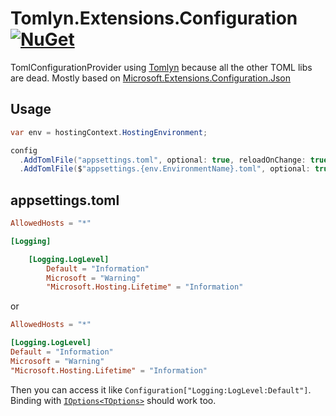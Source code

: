# Tomlyn.Extensions.Configuration [![NuGet](https://img.shields.io/nuget/v/Tomlyn.Extensions.Configuration)](https://www.nuget.org/packages/Tomlyn.Extensions.Configuration/)
TomlConfigurationProvider using [Tomlyn](https://github.com/xoofx/Tomlyn) because all the other TOML libs are dead. Mostly based on [Microsoft.Extensions.Configuration.Json](https://github.com/dotnet/runtime/tree/main/src/libraries/Microsoft.Extensions.Configuration.Json/src)

## Usage

```cs
var env = hostingContext.HostingEnvironment;

config
  .AddTomlFile("appsettings.toml", optional: true, reloadOnChange: true)
  .AddTomlFile($"appsettings.{env.EnvironmentName}.toml", optional: true, reloadOnChange: true);
```

## appsettings.toml

```toml
AllowedHosts = "*"

[Logging]

    [Logging.LogLevel]
        Default = "Information"
        Microsoft = "Warning"
        "Microsoft.Hosting.Lifetime" = "Information"
```
or
```toml
AllowedHosts = "*"

[Logging.LogLevel]
Default = "Information"
Microsoft = "Warning"
"Microsoft.Hosting.Lifetime" = "Information"
```

Then you can access it like `Configuration["Logging:LogLevel:Default"]`. Binding with [`IOptions<TOptions>`](https://docs.microsoft.com/en-us/aspnet/core/fundamentals/configuration/options?view=aspnetcore-5.0) should work too.
